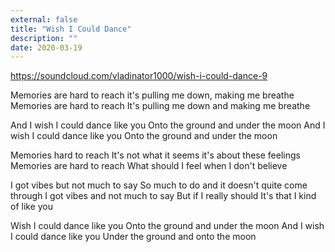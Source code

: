 ```yaml
---
external: false
title: "Wish I Could Dance"
description: ""
date: 2020-03-19
---
```


https://soundcloud.com/vladinator1000/wish-i-could-dance-9

Memories are hard to reach 
it's pulling me down, making me breathe
Memories are hard to reach
It's pulling me down and making me breathe 

And I wish I could dance like you
Onto the ground and under the moon
And I wish I could dance like you
Onto the ground and under the moon

Memories hard to reach
It's not what it seems it's about these feelings
Memories are hard to reach
What should I feel when I don't believe

I got vibes but not much to say
So much to do and it doesn't quite come through
I got vibes and not much to say
But if I really should
It's that I kind of like you

Wish I could dance like you
Onto the ground and under the moon
And I wish I could dance like you
Under the ground and onto the moon